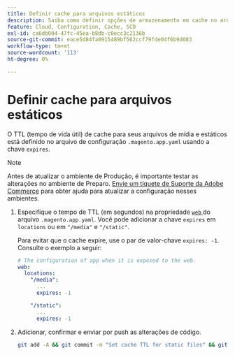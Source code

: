 ```yaml
---
title: Definir cache para arquivos estáticos
description: Saiba como definir opções de armazenamento em cache no arquivo de configuração do aplicativo  [!DNL Commerce] .
feature: Cloud, Configuration, Cache, SCD
exl-id: ca6db004-47fc-45ea-b8db-c0ecc3c2136b
source-git-commit: eace5d84fa0915489bf562ccf79fde04f6b9d083
workflow-type: tm+mt
source-wordcount: '113'
ht-degree: 0%

---
```


# Definir cache para arquivos estáticos

O TTL (tempo de vida útil) de cache para seus arquivos de mídia e estáticos está definido no arquivo de configuração `.magento.app.yaml` usando a chave `expires`.

>[!NOTE]
>
>Antes de atualizar o ambiente de Produção, é importante testar as alterações no ambiente de Preparo. [Envie um tíquete de Suporte da Adobe Commerce](https://experienceleague.adobe.com/docs/commerce-knowledge-base/kb/help-center-guide/magento-help-center-user-guide.html#submit-ticket) para obter ajuda para atualizar a configuração nesses ambientes.

1. Especifique o tempo de TTL (em segundos) na propriedade [`web` ](web-property.md) do arquivo `.magento.app.yaml`. Você pode adicionar a chave `expires` em `locations` ou em `"/media"` e `"/static"`.

   Para evitar que o cache expire, use o par de valor-chave `expires: -1`. Consulte o exemplo a seguir:

   ```yaml
   # The configuration of app when it is exposed to the web.
   web:
     locations:
       "/media":
         ...
         expires: -1
   
       "/static":
         ...
         expires: -1
   ```

1. Adicionar, confirmar e enviar por push as alterações de código.

   ```bash
   git add -A && git commit -m "Set cache TTL for static files" && git push origin <branch-name>
   ```
